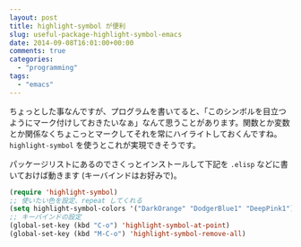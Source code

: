 ```yaml
---
layout: post
title: highlight-symbol が便利
slug: useful-package-highlight-symbol-emacs
date: 2014-09-08T16:01:00+00:00
comments: true
categories:
  - "programming"
tags:
  - "emacs"
---
```


ちょっとした事なんですが、プログラムを書いてると、「このシンボルを目立つようにマーク付けしておきたいなぁ」なんて思うことがあります。関数とか変数とか関係なくちょこっとマークしてそれを常にハイライトしておくんですね。`highlight-symbol` を使うとこれが実現できそうです。

パッケージリストにあるのでさくっとインストールして下記を `.elisp` などに書いておけば動きます (キーバインドはお好みで)。

```lisp
(require 'highlight-symbol)
;; 使いたい色を設定、repeat してくれる
(setq highlight-symbol-colors '("DarkOrange" "DodgerBlue1" "DeepPink1"))
;; キーバインドの設定
(global-set-key (kbd "C-o") 'highlight-symbol-at-point)
(global-set-key (kbd "M-C-o") 'highlight-symbol-remove-all)
```
